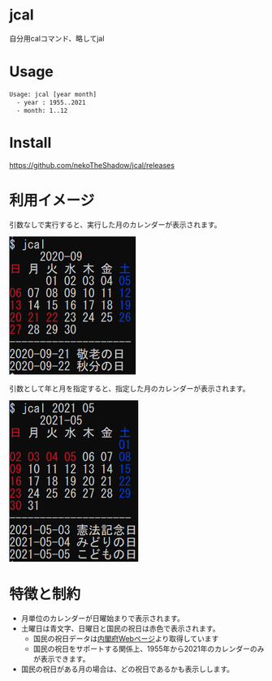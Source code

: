 # jcal

自分用calコマンド、略してjal

# Usage

```
Usage: jcal [year month]
  - year : 1955..2021
  - month: 1..12
```

# Install

https://github.com/nekoTheShadow/jcal/releases

# 利用イメージ

引数なしで実行すると、実行した月のカレンダーが表示されます。

![screenshot1.PNG](https://raw.githubusercontent.com/nekoTheShadow/jcal/master/scrennshot1.PNG)

引数として年と月を指定すると、指定した月のカレンダーが表示されます。

![screenshot2.PNG](https://raw.githubusercontent.com/nekoTheShadow/jcal/master/screenshot2.PNG)

# 特徴と制約

- 月単位のカレンダーが日曜始まりで表示されます。
- 土曜日は青文字、日曜日と国民の祝日は赤色で表示されます。
    - 国民の祝日データは[内閣府Webページ](https://www8.cao.go.jp/chosei/shukujitsu/gaiyou.html)より取得しています
    - 国民の祝日をサポートする関係上、1955年から2021年のカレンダーのみが表示できます。
- 国民の祝日がある月の場合は、どの祝日であるかも表示しします。
